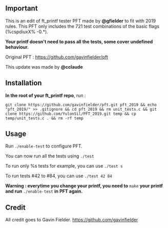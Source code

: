 ## Important
This is an edit of ft_printf tester PFT made by **@gfielder** to fit with 2019 rules.
This PFT only includes the 721 test combinations of the basic flags (%cspdiuxX% -0.*).

**Your printf doesn't need to pass all the tests, some cover undefined behaviour.**

Original PFT : https://github.com/gavinfielder/pft

This update was made by **@cclaude**

## Installation
**In the root of your ft_printf repo**, run :

```
git clone https://github.com/gavinfielder/pft.git pft_2019 && echo "pft_2019/" >> .gitignore && cd pft_2019 && rm unit_tests.c && git clone https://github.com/YulonSil/PFT_2019.git temp && cp temp/unit_tests.c . && rm -rf temp
```

## Usage

Run ```./enable-test``` to configure PFT.

You can now run all the tests using ```./test``` 

To run only %s tests for example, you can use ```./test s```

To run tests #42 to #84, you can use ```./test 42 84```

**Warning : everytime you change your printf, you need to** ```make``` **your printf and run** ```./enable-test``` **in PFT again.**

## Credit

All credit goes to Gavin Fielder.
https://github.com/gavinfielder
